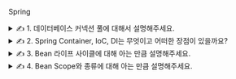 Spring

<details>
<summary>✍️ 1. 데이터베이스 커넥션 풀에 대해서 설명해주세요.</summary>
<br>

데이터베이스 연결을 열고 닫는데 들어가는 비용과 시간을 줄이는 방법입니다.

데이터베이스에 연결하기 위해서는 드라이버를 로드하고 커넥션 객체를 생성해야는데 이때 많은 시스템 자원 소모와 시간이 발생합니다.

데이터베이스 사용을 완료하면 자원을 반납해야 하고 매번 요청할 때마다 이러한 작업을 반복하는 것은 매우 비효율적이기 때문에 커넥션 풀을 사용합니다.

커넥션 풀의 커넥션 개수가 적으면 쓰레드의 대기시간이 길어져 성능 저하가 발생하고 커넥션 개수가 증가하더라도 Disk 병목이나 컨텍스트 스위칭으로 인한 오버헤드가 발생하기 때문에 성능적인 한계가 존재합니다.

***커넥션 풀 설정***

|설정|설명|
|---|---|
|initialSize|초기 커넥션 개수 (default 10)|
|minIdle|최소한으로 유지할 커넥션 개수 (default 10)|
|maxIdle|최대한 유지할 수 있는 커넥션 개수 (default 100)|
|maxActive|동시에 사용할 수 있는 최대 커넥션 개수 (default 100)|
|maxWait|커넥션을 얻기 전 최대 대기 시간 (default 30s)|

maxActive는 initialSize 보다 크거나 같아야 합니다.

- 초기 커넥션 개수가 최대 커넥션 개수 보다 커서 논리적인 오류가 있는 설정입니다.

maxIdle과 maxActive는 동일하게 설정하는 것을 권장합니다.

- maxIdle = 5, maxActive = 10인 경우 커넥션을 5개 사용하고 있다고 가정합니다.
- 1개의 커넥션이 추가로 요청된다면 10개까지 사용 가능하므로 커넥션을 생성하고 사용이 완료되면 풀에 반환합니다.
- 이때 maxIdle이 5이므로 해당 커넥션은 close되는데 이러한 상황이 반복되면 불필요한 비용과 시간이 발생할 수 있습니다.

</details>

<details>
<summary>✍️ 2. Spring Container, IoC, DI는 무엇이고 어떠한 장점이 있을까요?</summary>
<br>

스프링 컨테이너는 설정 파일에 정의된 객체로부터 인스턴스를 생성하고 이들의 생명 주기를 관리합니다.

BeanDefinition에 의존하도록 설계되어 있기 때문에 애너테이션이나 자바 코드, XML을 선택적으로 사용할 수 있습니다.

스프링 컨테이너의 종류에는 BeanFactory와 ApplicationContext가 있습니다.

BeanFactory는 기본적인 컨테이너 기능만을 제공하며 클라이언트의 요청이 있을 때 인스턴스를 생성하는 지연 로딩 방식을 사용합니다.

ApplicationContext는 AOP와 같은 추가 기능을 제공하고 컨테이너가 구동될 때 모든 인스턴스를 생성하는 사전 로딩 방식을 사용합니다.

제어의 역전은 개발자가 직접 객체를 제어하는 것이 아닌 스프링 컨테이너에게 결정권이 넘어가는 것을 의미합니다.

스프링 컨테이너가 객체의 생성과 관계 설정, 사용, 소멸 등의 작업을 대신하기 때문에 개발자는 비즈니스 로직에 집중할 수 있습니다.

제어의 역전을 구현하는 방법으로는 의존성 검색과 의존성 주입이 있는데 의존성 검색은 컨테이너 종속성이 증가하므로 의존성 주입을 사용합니다.

의존성 주입은 두 객체 간의 관계를 결정하는 디자인 패턴으로 런타임에 동적으로 인스턴스를 주입하여 클래스 간의 결합도를 낮추고 직접 객체를 생성하는 것 보다 유지보수가 수월합니다.

</details>

<details>
<summary>✍️ 3. Bean 라이프 사이클에 대해 아는 만큼 설명해주세요.</summary>
<br>

두 가지 방식을 이용해서 Bean의 라이프 사이클을 관리할 수 있습니다.

- 스프링이 제공하는 특정 인터페이스를 상속받아 빈을 구현합니다.
- 스프링 설정에서 특정 메서드를 호출하라고 지정합니다.

***Bean 라이프 사이클 개요***

```
빈 객체 생성
↓
빈 프로퍼티 설정
↓
BeanNameAware.setBeanName()
↓
ApplicationContextAware.setApplicationContext()
↓
BeanPostProcess의 초기화 전 처리
↓ 
@PostConstruct 메서드
↓
InitializingBean.afterPropertiesSet()
↓
커스텀 init 메서드
↓
BeanPostProcessor의 초기화 후 처리
↓
빈 객체 사용
↓
@PreDestroy 메서드
↓
DisposableBean.destroy()
↓
커스텀 destroy 메서드
```

전체 흐름은 객체 생성/프로퍼티 설정 → 초기화 → 사용 → 소멸의 네 단계를 거치게 됩니다.

Bean의 초기화와 소멸 방법은 각각 세 가지가 존재하며 각 방식이 쌍을 이루어 함께 사용되곤 합니다. @PostConstruct 애너테이션을 사용해서 초기화 메서드를 지정했다면 @PreDestroy 애너테이션을
사용해서 소멸 메서드를 지정하고 커스텀 init 메서드를 사용했다면 커스텀 destroy 메서드를 사용하는 식입니다.

***InitializingBean 인터페이스와 DisposableBean 인터페이스***

- InitializingBean : Bean의 초기화 과정에서 실행될 메서들을 정의
- DisposableBean : Bean의 소멸 과정에서 실행될 메서들을 정의

```
public interface InitializingBean {
    void afterPropertiesSet() throws Exception;
}

public interface DisposableBean {
    void destroy throws Exception;
}
```

객체 생성 이외의 추가적인 초기화 과정이 필요하다면 InitializingBean 인터페이스를 상속받고 afterPropertiesSet() 메서드에서 초기화 작업을 수행하면 됩니다.

컨테이너가 종료될 때 객체에 알맞은 처리가 필요하다면 DisposableBean 인터페이스를 상속받아 destroy() 메서드에서 소멸 작업을 수행하면 됩니다.

초기화와 소멸 과정이 필요한 예가 데이터베이스 커넥션 풀 기능입니다. 커넥션 풀은 미리 커넥션을 생성해 두었다가 커넥션이 필요할 때 제공하는 기능이므로 초기화 과정을 필요로 합니다.

더 이상 커넥션이 필요 없으면 생성한 커넥션을 모두 닫기 위한 소멸 과정을 필요로 하고 이런 커넥션 풀 기능을 스프링 Bean으로 사용하고 싶은 경우 InitializingBean 인터페이스와
DisposableBean 인터페이스를 상속받아 초기화와 소멸 과정을 처리할 수 있습니다.

***@PostConstruct 애너테이션과 @PreDestroy 애너테이션***

모두 자바 표준 패키지의 애너테이션입니다.

InitializingBean 인터페이스와 DisposableBean 인터페이스는 스프링에 종속적이고 메서드의 이름을 변경할 수 없습니다.

외부 라이브러리에도 적용할 수 없기 때문에 @PostConstruct 애너테이션과 @PreDestroy 애너테이션 사용을 권장하고 있습니다.

하지만 외부 라이브러리에 적용하는 경우 코드 수정이 불가능해서 다른 방법을 찾아야 합니다.

***커스텀 init 메서드와 커스텀 destroy 메서드***

```
import org.springframework.context.annotation.Bean;

@SpringBootApplication
public class Application {
    @Bean(initMethod = "init", destroyMethod = "destroy")
    public ConnectionPool connectionPool() {
        return new ConnectionPool();
    }
    
    ...
}
```

@Bean 애너테이션에 initMethod와 destroyMethod를 설정하여 초기화와 소멸 과정을 처리할 수 있습니다.

메소드의 이름을 자유롭게 변경할 수 있으며 코드에 접근할 수 없는 외부 라이브러리에도 초기화와 종료 메서드를 적용할 수 있습니다.

또한 destroyMethod에는 inferred라는 추론 기능이 있는데 일반적으로 종료 메서드의 이름으로 close 또는 shutdown을 많이 이용하기 때문에 close 또는 shutdown 함수가 존재하면 이를
소멸 메서드로 인식하여 호출합니다. 이러한 추론 기능을 사용하고 싶지 않으면 destroyMethod="" 처럼 공백으로 지정하면 됩니다.

</details>

<details>
<summary>✍️ 4. Bean Scope와 종류에 대해 아는 만큼 설명해주세요.</summary>
<br>

스프링 Bean은 Scope를 갖는데 주요 범위에는 다음의 두 가지가 있습니다.

- 싱글톤
- 프로토타입

스프링은 별다른 설정이 없으면 싱글톤으로 생성되는데 특정 타입의 Bean을 하나만 만들어 두고 공유해서 사용하기 위함입니다.

그래서 Bean에 상태를 저장하는 코드를 작성하는 것은 동시성 문제를 유발하여 위험한 상황을 초래할 수 있고 필요에 따라서 프로토타입이 필요할 수도 있습니다.

프로토타입을 이용해서 일종의 팩토리(객체 생성 기능을 제공하는 객체)처럼 만들 수 있지만 그러한 경우에는 명시적으로 팩토리 클래스를 만들어서 사용하는 편이 더 좋습니다.

***싱글톤***

- 스프링에서 기본이 되는 Scope
- 스프링 컨테이너의 시작과 종료까지 1개의 객체만 유지
- 싱글톤이라는 것을 명시적으로 표현하고 싶다면 @Scope("singleton") 애너테이션 추가

***프로토타입***

- Bean의 초기화까지만 관리하고 컨테이너가 종료한다고 해서 소멸 과정이 실행되지 않음
- 클라이언트의 요청이 오면 항상 새로운 인스턴스를 생성하고 반환하고 이후에 관리하지 않음
- 프로토타입이라는 것을 명시적으로 표현하고 싶다면 @Scope("prototype") 애너테이션 추가

</details>

